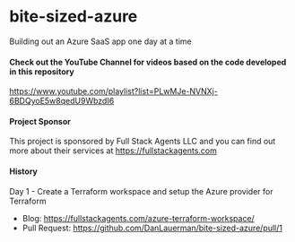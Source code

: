 # bite-sized-azure
Building out an Azure SaaS app one day at a time

#### Check out the YouTube Channel for videos based on the code developed in this repository
https://www.youtube.com/playlist?list=PLwMJe-NVNXj-6BDQyoE5w8qedU9WbzdI6

#### Project Sponsor
This project is sponsored by Full Stack Agents LLC and you can find out more about their services at https://fullstackagents.com

#### History

Day 1 - Create a Terraform workspace and setup the Azure provider for Terraform
* Blog: https://fullstackagents.com/azure-terraform-workspace/
* Pull Request: https://github.com/DanLauerman/bite-sized-azure/pull/1